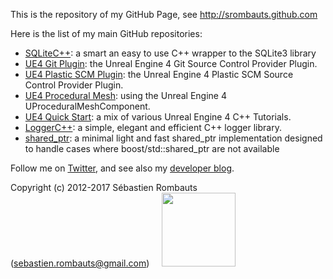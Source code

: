 This is the repository of my GitHub Page, see http://srombauts.github.com

Here is the list of my main GitHub repositories:

- [SQLiteC++](http://srombauts.github.com/SQLiteCpp): a smart an easy to use C++ wrapper to the SQLite3 library
- [UE4 Git Plugin](http://srombauts.github.com/UE4GitPlugin): the Unreal Engine 4 Git Source Control Provider Plugin.
- [UE4 Plastic SCM Plugin](http://srombauts.github.com/UE4PlasticPlugin): the Unreal Engine 4 Plastic SCM Source Control Provider Plugin.
- [UE4 Procedural Mesh](https://github.com/SRombauts/UE4ProceduralMesh): using the Unreal Engine 4 UProceduralMeshComponent.
- [UE4 Quick Start](https://github.com/SRombauts/UE4QuickStart): a mix of various Unreal Engine 4 C++ Tutorials.
- [LoggerC++](http://srombauts.github.com/LoggerCpp): a simple, elegant and efficient C++ logger library.
- [shared_ptr](http://srombauts.github.com/shared_ptr): a minimal light and fast shared_ptr implementation designed to handle cases where boost/std::shared_ptr are not available

Follow me on [Twitter](https://twitter.com/SRombauts),
and see also my [developer blog](http://srombauts.fr).

Copyright (c) 2012-2017 Sébastien Rombauts (sebastien.rombauts@gmail.com)
&nbsp;&nbsp;&nbsp; <a href="https://www.paypal.me/SRombauts" title="Pay Me a Beer! Donate with PayPal :)"><img src="https://www.paypalobjects.com/webstatic/paypalme/images/pp_logo_small.png" width="118"></a>